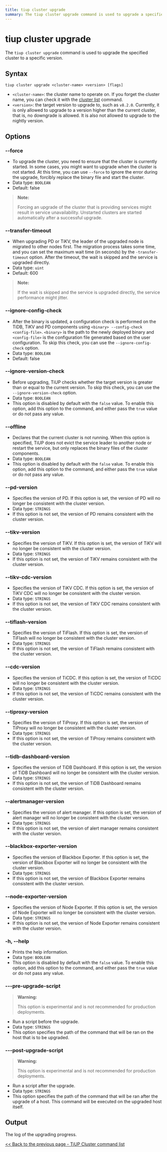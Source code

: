 ```yaml
---
title: tiup cluster upgrade
summary: The tiup cluster upgrade command is used to upgrade a specified cluster to a specific version. It requires the cluster name and target version as input. Options include --force to ignore errors and start the cluster, --transfer-timeout to set maximum wait time for node migration, --ignore-config-check to skip configuration check, and --offline to replace binary files without restarting the cluster. The output is the log of the upgrading progress.
---
```


# tiup cluster upgrade

The `tiup cluster upgrade` command is used to upgrade the specified cluster to a specific version.

## Syntax

```shell
tiup cluster upgrade <cluster-name> <version> [flags]
```

- `<cluster-name>`: the cluster name to operate on. If you forget the cluster name, you can check it with the [cluster list](/tiup/tiup-component-cluster-list.md) command.
- `<version>`: the target version to upgrade to, such as `v8.2.0`. Currently, it is only allowed to upgrade to a version higher than the current cluster, that is, no downgrade is allowed. It is also not allowed to upgrade to the nightly version.

## Options

### --force

- To upgrade the cluster, you need to ensure that the cluster is currently started. In some cases, you might want to upgrade when the cluster is not started. At this time, you can use `--force` to ignore the error during the upgrade, forcibly replace the binary file and start the cluster.
- Data type: `BOOLEAN`
- Default: false

> **Note:**
>
> Forcing an upgrade of the cluster that is providing services might result in service unavailability. Unstarted clusters are started automatically after a successful upgrade.

### --transfer-timeout

- When upgrading PD or TiKV, the leader of the upgraded node is migrated to other nodes first. The migration process takes some time, and you can set the maximum wait time (in seconds) by the `-transfer-timeout` option. After the timeout, the wait is skipped and the service is upgraded directly.
- Data type: `uint`
- Default: 600

> **Note:**
>
> If the wait is skipped and the service is upgraded directly, the service performance might jitter.

### --ignore-config-check

- After the binary is updated, a configuration check is performed on the TiDB, TiKV and PD components using `<binary> --config-check <config-file>`. `<binary>` is the path to the newly deployed binary and `<config-file>` is the configuration file generated based on the user configuration. To skip this check, you can use the `--ignore-config-check` option.
- Data type: `BOOLEAN`
- Default: false

### --ignore-version-check

- Before upgrading, TiUP checks whether the target version is greater than or equal to the current version. To skip this check, you can use the `--ignore-version-check` option.
- Data type: `BOOLEAN`
- This option is disabled by default with the `false` value. To enable this option, add this option to the command, and either pass the `true` value or do not pass any value.

### --offline

- Declares that the current cluster is not running. When this option is specified, TiUP does not evict the service leader to another node or restart the service, but only replaces the binary files of the cluster components.
- Data type: `BOOLEAN`
- This option is disabled by default with the `false` value. To enable this option, add this option to the command, and either pass the `true` value or do not pass any value.

### --pd-version

- Specifies the version of PD. If this option is set, the version of PD will no longer be consistent with the cluster version.
- Data type: `STRINGS`
- If this option is not set, the version of PD remains consistent with the cluster version.

### --tikv-version

- Specifies the version of TiKV. If this option is set, the version of TiKV will no longer be consistent with the cluster version.
- Data type: `STRINGS`
- If this option is not set, the version of TiKV remains consistent with the cluster version.

### --tikv-cdc-version

- Specifies the version of TiKV CDC. If this option is set, the version of TiKV CDC will no longer be consistent with the cluster version.
- Data type: `STRINGS`
- If this option is not set, the version of TiKV CDC remains consistent with the cluster version.

### --tiflash-version

- Specifies the version of TiFlash. If this option is set, the version of TiFlash will no longer be consistent with the cluster version.
- Data type: `STRINGS`
- If this option is not set, the version of TiFlash remains consistent with the cluster version.

### --cdc-version

- Specifies the version of TiCDC. If this option is set, the version of TiCDC will no longer be consistent with the cluster version.
- Data type: `STRINGS`
- If this option is not set, the version of TiCDC remains consistent with the cluster version.

### --tiproxy-version

- Specifies the version of TiProxy. If this option is set, the version of TiProxy will no longer be consistent with the cluster version.
- Data type: `STRINGS`
- If this option is not set, the version of TiProxy remains consistent with the cluster version.

### --tidb-dashboard-version

- Specifies the version of TiDB Dashboard. If this option is set, the version of TiDB Dashboard will no longer be consistent with the cluster version.
- Data type: `STRINGS`
- If this option is not set, the version of TiDB Dashboard remains consistent with the cluster version.

### --alertmanager-version

- Specifies the version of alert manager. If this option is set, the version of alert manager will no longer be consistent with the cluster version.
- Data type: `STRINGS`
- If this option is not set, the version of alert manager remains consistent with the cluster version.

### --blackbox-exporter-version

- Specifies the version of Blackbox Exporter. If this option is set, the version of Blackbox Exporter will no longer be consistent with the cluster version.
- Data type: `STRINGS`
- If this option is not set, the version of Blackbox Exporter remains consistent with the cluster version.

### --node-exporter-version

- Specifies the version of Node Exporter. If this option is set, the version of Node Exporter will no longer be consistent with the cluster version.
- Data type: `STRINGS`
- If this option is not set, the version of Node Exporter remains consistent with the cluster version.

### -h, --help

- Prints the help information.
- Data type: `BOOLEAN`
- This option is disabled by default with the `false` value. To enable this option, add this option to the command, and either pass the `true` value or do not pass any value.

### ---pre-upgrade-script

> **Warning:**
>
> This option is experimental and is not recommended for production deployments.

- Run a script before the upgrade.
- Data type: `STRINGS`
- This option specifies the path of the command that will be ran on the host that is to be upgraded. 

### ---post-upgrade-script

> **Warning:**
>
> This option is experimental and is not recommended for production deployments.

- Run a script after the upgrade.
- Data type: `STRINGS`
- This option specifies the path of the command that will be ran after the upgrade of a host. This command will be executed on the upgraded host itself.

## Output

The log of the upgrading progress.

[<< Back to the previous page - TiUP Cluster command list](/tiup/tiup-component-cluster.md#command-list)
